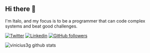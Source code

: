 ## Hi there 👋

I'm Italo, and my focus is to be a programmer that can code complex systems and beat good challenges.

[![Twitter](https://img.shields.io/badge/-Twitter-222222?style=flat-square&logo=twitter&logoColor=white&link=https://twitter.com/EngincanVeske)]()
[![Linkedin](https://img.shields.io/badge/-LinkedIn-222222?style=flat-square&logo=Linkedin&logoColor=white&link=https://www.linkedin.com/in/vinicius-santos-paixao/)](https://www.linkedin.com/in/vinicius-santos-paixao/)
[![GitHub followers](https://img.shields.io/github/followers/iaurg.svg?style=social&label=Follow&maxAge=2592000)](https://github.com/vinicius3g?tab=followers)


![vinicius3g github stats](https://github-readme-stats.vercel.app/api?username=vinicius3g&show_icons=true&title_color=fff&icon_color=FFCC00&text_color=9f9f9f&bg_color=151515)

<!--
**vinicius3g/vinicius3g** is a ✨ _special_ ✨ repository because its `README.md` (this file) appears on your GitHub profile.

Here are some ideas to get you started:

- 🔭 I’m currently working on ...
- 🌱 I’m currently learning ...
- 👯 I’m looking to collaborate on ...
- 🤔 I’m looking for help with ...
- 💬 Ask me about ...
- 📫 How to reach me: ...
- 😄 Pronouns: ...
- ⚡ Fun fact: ...
-->
